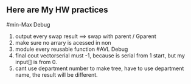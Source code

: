 ## Here are My HW practices
#min-Max Debug
1. output every swap result ==> swap with parent / Gparent
2. make sure no arrary is acessed in non
3. module every reusable function
#AVL Debug
1. final cout vectorserial must -1, because is serial from 1 start, but my input[] is from 0.
2. cant use department number to make tree, have to use department name, the result will be different. 
